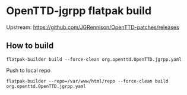 # OpenTTD-jgrpp flatpak build

Upstream: https://github.com/JGRennison/OpenTTD-patches/releases

## How to build

```
flatpak-builder build --force-clean org.openttd.OpenTTD.jgrpp.yaml
```

Push to local repo

```
flatpak-builder --repo=/var/www/html/repo --force-clean build org.openttd.OpenTTD.jgrpp.yaml
```
